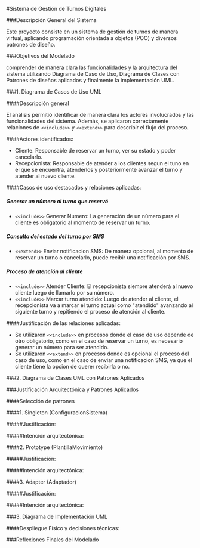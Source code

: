 #Sistema de Gestión de Turnos Digitales

###Descripción General del Sistema

Este proyecto consiste en un sistema de gestión de turnos de manera virtual, aplicando programación orientada a objetos (POO) y diversos patrones de diseño.

###Objetivos del Modelado

comprender de manera clara las funcionalidades y la arquitectura del sistema utilizando Diagrama de Caso de Uso, Diagrama de Clases con Patrones de diseños aplicados y finalmente la implementación UML.

###1. Diagrama de Casos de Uso UML

####Descripción general

El análisis permitió identificar de manera clara los actores involucrados y las funcionalidades del sistema. Además, se aplicaron correctamente relaciones de `<<include>>` y `<<extend>>` para describir el flujo del proceso.

####Actores identificados:

- Cliente: Responsable de reservar un turno, ver su estado y poder cancelarlo.
- Recepcionista: Responsable de atender a los clientes segun el tuno en el que se encuentra, atenderlos y posteriormente avanzar el turno y atender al nuevo cliente.

####Casos de uso destacados y relaciones aplicadas:

##### Generar un número al turno que reservó
- `<<include>>` Generar Numero: La generación de un número para el cliente es obligatorio al momento de reservar un turno.
##### Consulta del estado del turno por SMS
- `<<extend>>` Enviar notificacion SMS:  De manera opcional, al momento de reservar un turno o cancelarlo, puede recibir una notificación por SMS.
##### Proceso de atención al cliente
- `<<include>>` Atender Cliente: El recepcionista siempre atenderá al nuevo cliente luego de llamarlo por su número.
- `<<include>>` Marcar turno atendido: Luego de atender al cliente, el recepcionista va a marcar el turno actual como "atendido" avanzando al siguiente turno y repitiendo el proceso de atención al cliente.

####Justificación de las relaciones aplicadas:

- Se utilizaron `<<include>>` en procesos donde el caso de uso depende de otro obligatorio, como en el caso de reservar un turno, es necesario generar un número para ser atendido.
- Se utilizaron `<<extend>>` en procesos donde es opcional el proceso del caso de uso, como en el caso de enviar una notificacion SMS, ya que el cliente tiene la opcion de querer recibirla o no.

###2. Diagrama de Clases UML con Patrones Aplicados

###Justificación Arquitectónica y Patrones Aplicados

####Selección de patrones

####1. Singleton (ConfiguracionSistema)

#####Justificación:

#####Intención arquitectónica:

####2. Prototype (PlantillaMovimiento)

#####Justificación:

#####Intención arquitectónica:

####3. Adapter (Adaptador)

#####Justificación:

#####Intención arquitectónica:

###3. Diagrama de Implementación UML

####Despliegue Físico y decisiones técnicas:

###Reflexiones Finales del Modelado
